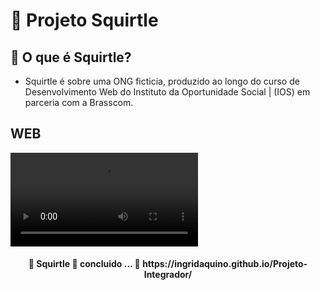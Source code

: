 # 🐢 Projeto Squirtle

## 🐚  O que é Squirtle?
- Squirtle é sobre uma ONG ficticia, produzido ao longo do curso de
Desenvolvimento Web do Instituto da Oportunidade Social | (IOS) em parceria com a
Brasscom.

## WEB

![Site Squirtle](/video/squirtle.mp4)

<h4 align="center"> 
	🧩 Squirtle 🚀 concluido ... 🧩
    https://ingridaquino.github.io/Projeto-Integrador/
</h4>